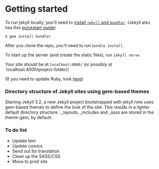# Getting started #

To run jekyll locally, you'll need to [install `jekyll` and `bundler`](https://help.github.com/articles/setting-up-your-github-pages-site-locally-with-jekyll/). (Jekyll also has this [quickstart guide](https://jekyllrb.com/docs/quickstart/))

`$ gem install bundler`

After you clone the repo, you'll need to run `bundle install`.

To start up the server (and create the static files), run `jekyll serve`

Your site should be at `localhost:4000/` (or possibly at `localhost:4000/project-folder/)

(If you need to update Ruby, look [here](https://stackoverflow.com/questions/38194032/how-to-update-ruby-version-2-0-0-to-the-latest-version-in-mac-osx-yosemite))



### Directory structure of Jekyll sites using gem-based themes ###

Starting Jekyll 3.2, a new Jekyll project bootstrapped with jekyll new uses gem-based themes to define the look of the site. This results in a lighter default directory structure : _layouts, _includes and _sass are stored in the theme-gem, by default.



### To do list ###

* Update text
* Update comics
* Send out for translation
* Clean up the SASS/CSS
* Move to prod site
